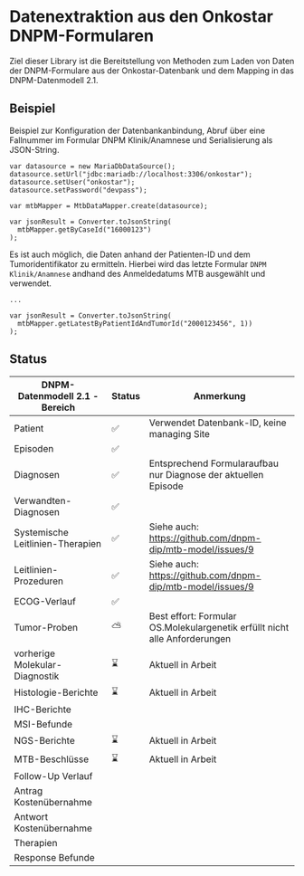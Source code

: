 # Datenextraktion aus den Onkostar DNPM-Formularen

Ziel dieser Library ist die Bereitstellung von Methoden zum Laden von Daten der DNPM-Formulare aus der
Onkostar-Datenbank
und dem Mapping in das DNPM-Datenmodell 2.1.

## Beispiel

Beispiel zur Konfiguration der Datenbankanbindung, Abruf über eine Fallnummer im Formular DNPM Klinik/Anamnese und
Serialisierung als JSON-String.

```
var datasource = new MariaDbDataSource();
datasource.setUrl("jdbc:mariadb://localhost:3306/onkostar");
datasource.setUser("onkostar");
datasource.setPassword("devpass");

var mtbMapper = MtbDataMapper.create(datasource);

var jsonResult = Converter.toJsonString(
  mtbMapper.getByCaseId("16000123")
);
```

Es ist auch möglich, die Daten anhand der Patienten-ID und dem Tumoridentifikator zu ermitteln.
Hierbei wird das letzte Formular `DNPM Klinik/Anamnese` andhand des Anmeldedatums MTB
ausgewählt und verwendet.

```
...

var jsonResult = Converter.toJsonString(
  mtbMapper.getLatestByPatientIdAndTumorId("2000123456", 1))
);
```

## Status

| DNPM-Datenmodell 2.1 - Bereich   | Status | Anmerkung                                                                  |
|----------------------------------|--------|----------------------------------------------------------------------------|
| Patient                          | ✅      | Verwendet Datenbank-ID, keine managing Site                                |
| Episoden                         | ✅      |                                                                            |
| Diagnosen                        | ✅      | Entsprechend Formularaufbau nur Diagnose der aktuellen Episode             |
| Verwandten-Diagnosen             | ✅      |                                                                            |
| Systemische Leitlinien-Therapien | ✅      | Siehe auch: https://github.com/dnpm-dip/mtb-model/issues/9                 |
| Leitlinien-Prozeduren            | ✅      | Siehe auch: https://github.com/dnpm-dip/mtb-model/issues/9                 |
| ECOG-Verlauf                     | ✅      |                                                                            |
| Tumor-Proben                     | ⛅      | Best effort: Formular OS.Molekulargenetik erfüllt nicht alle Anforderungen |
| vorherige Molekular-Diagnostik   | ⌛      | Aktuell in Arbeit                                                          |
| Histologie-Berichte              | ⌛      | Aktuell in Arbeit                                                          |
| IHC-Berichte                     |        |                                                                            |
| MSI-Befunde                      |        |                                                                            |
| NGS-Berichte                     | ⌛      | Aktuell in Arbeit                                                          |
| MTB-Beschlüsse                   | ⌛      | Aktuell in Arbeit                                                          |
| Follow-Up Verlauf                |        |                                                                            |
| Antrag Kostenübernahme           |        |                                                                            |
| Antwort Kostenübernahme          |        |                                                                            |
| Therapien                        |        |                                                                            |
| Response Befunde                 |        |                                                                            |

